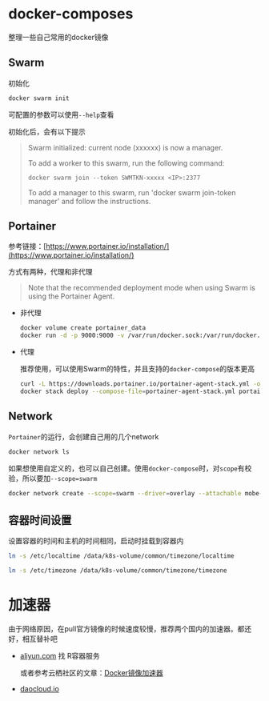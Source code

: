 # docker-composes

整理一些自己常用的docker镜像

## Swarm

初始化
```bash
docker swarm init
```

可配置的参数可以使用`--help`查看

初始化后，会有以下提示
> Swarm initialized: current node (xxxxxx) is now a manager.
> 
>  To add a worker to this swarm, run the following command:
> 
>     docker swarm join --token SWMTKN-xxxxx <IP>:2377
> 
> To add a manager to this swarm, run 'docker swarm join-token manager' and follow the instructions.


## Portainer

参考链接：[https://www.portainer.io/installation/](https://www.portainer.io/installation/)

方式有两种，代理和非代理

> Note that the recommended deployment mode when using Swarm is using the Portainer Agent.

- 非代理
  ```bash
  docker volume create portainer_data
  docker run -d -p 9000:9000 -v /var/run/docker.sock:/var/run/docker.sock -v portainer_data:/data portainer/portainer
  ```
  
- 代理

  推荐使用，可以使用Swarm的特性，并且支持的`docker-compose`的版本更高
  ```bash
  curl -L https://downloads.portainer.io/portainer-agent-stack.yml -o portainer-agent-stack.yml
  docker stack deploy --compose-file=portainer-agent-stack.yml portainer
  ```
  
## Network

`Portainer`的运行，会创建自己用的几个network

```bash
docker network ls
```

如果想使用自定义的，也可以自己创建。使用`docker-compose`时，对`scope`有校验，所以要加`--scope=swarm`

```bash
docker network create --scope=swarm --driver=overlay --attachable mobe-network
```
  
## 容器时间设置

设置容器的时间和主机的时间相同，启动时挂载到容器内

```bash
ln -s /etc/localtime /data/k8s-volume/common/timezone/localtime

ln -s /etc/timezone /data/k8s-volume/common/timezone/timezone
```

# 加速器

由于网络原因，在pull官方镜像的时候速度较慢，推荐两个国内的加速器。都还好，相互替补吧

- [aliyun.com](https://www.aliyun.com/) 找 R容器服务

    或者参考云栖社区的文章：[Docker镜像加速器](https://yq.aliyun.com/articles/29941)

- [daocloud.io](https://www.daocloud.io/mirror#accelerator-doc)
